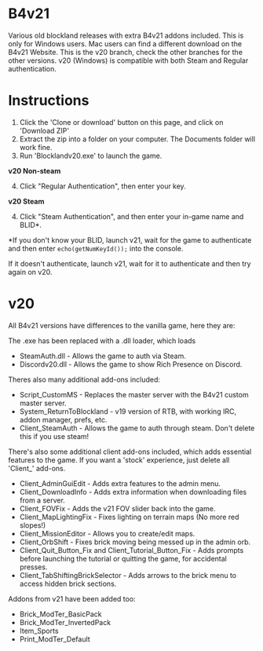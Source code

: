 # B4v21
Various old blockland releases with extra B4v21 addons included.
This is only for Windows users. Mac users can find a different download on the B4v21 Website.
This is the v20 branch, check the other branches for the other versions.
v20 (Windows) is compatible with both Steam and Regular authentication.

# Instructions
1. Click the 'Clone or download' button on this page, and click on 'Download ZIP'
2. Extract the zip into a folder on your computer. The Documents folder will work fine.
3. Run 'Blocklandv20.exe' to launch the game.

__**v20 Non-steam**__

4. Click "Regular Authentication", then enter your key.

__**v20 Steam**__

4. Click "Steam Authentication", and then enter your in-game name and BLID*.

*If you don't know your BLID, launch v21, wait for the game to authenticate and then enter `echo(getNumKeyId());` into the console.

If it doesn't authenticate, launch v21, wait for it to authenticate and then try again on v20.

# v20

All B4v21 versions have differences to the vanilla game, here they are:

The .exe has been replaced with a .dll loader, which loads

* SteamAuth.dll - Allows the game to auth via Steam.
* Discordv20.dll - Allows the game to show Rich Presence on Discord.

Theres also many additional add-ons included:

* Script_CustomMS - Replaces the master server with the B4v21 custom master server.
* System_ReturnToBlockland - v19 version of RTB, with working IRC, addon manager, prefs, etc.
* Client_SteamAuth - Allows the game to auth through steam. Don't delete this if you use steam!

There's also some additional client add-ons included, which adds essential features to the game. If you want a 'stock' experience, just delete all 'Client_' add-ons.

* Client_AdminGuiEdit - Adds extra features to the admin menu.
* Client_DownloadInfo - Adds extra information when downloading files from a server.
* Client_FOVFix - Adds the v21 FOV slider back into the game.
* Client_MapLightingFix - Fixes lighting on terrain maps (No more red slopes!)
* Client_MissionEditor - Allows you to create/edit maps.
* Client_OrbShift - Fixes brick moving being messed up in the admin orb.
* Client_Quit_Button_Fix and Client_Tutorial_Button_Fix - Adds prompts before launching the tutorial or quitting the game, for accidental presses.
* Client_TabShiftingBrickSelector - Adds arrows to the brick menu to access hidden brick sections.

Addons from v21 have been added too:

* Brick_ModTer_BasicPack
* Brick_ModTer_InvertedPack
* Item_Sports
* Print_ModTer_Default
